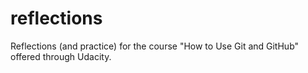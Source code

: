 # reflections

Reflections (and practice) for the course "How to Use Git and GitHub" offered through Udacity.
